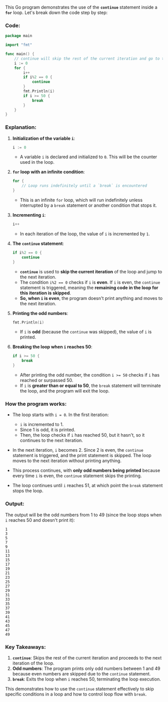 This Go program demonstrates the use of the **`continue`** statement inside a **`for`** loop. Let's break down the code step by step:

### Code:

```go
package main

import "fmt"

func main() {
	// continue will skip the rest of the current iteration and go to the next one
	i := 0
	for {
		i++
		if i%2 == 0 {
			continue
		}
		fmt.Println(i)
		if i >= 50 {
			break
		}
	}
}
```

### Explanation:

1. **Initialization of the variable `i`**:
   ```go
   i := 0
   ```
   - A variable `i` is declared and initialized to `0`. This will be the counter used in the loop.

2. **`for` loop with an infinite condition**:
   ```go
   for {
       // Loop runs indefinitely until a `break` is encountered
   }
   ```
   - This is an infinite `for` loop, which will run indefinitely unless interrupted by a `break` statement or another condition that stops it.
   
3. **Incrementing `i`**:
   ```go
   i++
   ```
   - In each iteration of the loop, the value of `i` is incremented by `1`.

4. **The `continue` statement**:
   ```go
   if i%2 == 0 {
       continue
   }
   ```
   - **`continue`** is used to **skip the current iteration** of the loop and jump to the next iteration.
   - The condition `i%2 == 0` checks if `i` is **even**. If `i` is even, the `continue` statement is triggered, meaning the **remaining code in the loop for this iteration is skipped**.
   - **So, when `i` is even**, the program doesn't print anything and moves to the next iteration.

5. **Printing the odd numbers**:
   ```go
   fmt.Println(i)
   ```
   - If `i` is **odd** (because the `continue` was skipped), the value of `i` is printed.

6. **Breaking the loop when `i` reaches 50**:
   ```go
   if i >= 50 {
       break
   }
   ```
   - After printing the odd number, the condition `i >= 50` checks if `i` has reached or surpassed 50.
   - If `i` is **greater than or equal to 50**, the `break` statement will terminate the loop, and the program will exit the loop.

### **How the program works**:
- The loop starts with `i = 0`. In the first iteration:
  - `i` is incremented to 1.
  - Since 1 is odd, it is printed.
  - Then, the loop checks if `i` has reached 50, but it hasn't, so it continues to the next iteration.

- In the next iteration, `i` becomes 2. Since 2 is even, the `continue` statement is triggered, and the print statement is skipped. The loop moves to the next iteration without printing anything.

- This process continues, with **only odd numbers being printed** because every time `i` is even, the `continue` statement skips the printing.

- The loop continues until `i` reaches 51, at which point the `break` statement stops the loop.

### **Output**:

The output will be the odd numbers from 1 to 49 (since the loop stops when `i` reaches 50 and doesn't print it):

```
1
3
5
7
9
11
13
15
17
19
21
23
25
27
29
31
33
35
37
39
41
43
45
47
49
```

### Key Takeaways:

1. **`continue`**: Skips the rest of the current iteration and proceeds to the next iteration of the loop.
2. **Odd numbers**: The program prints only odd numbers between 1 and 49 because even numbers are skipped due to the `continue` statement.
3. **`break`**: Exits the loop when `i` reaches 50, terminating the loop execution.

This demonstrates how to use the `continue` statement effectively to skip specific conditions in a loop and how to control loop flow with `break`.